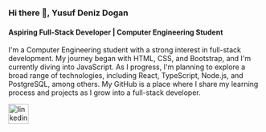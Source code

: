 ### Hi there 👋, Yusuf Deniz Dogan
#### Aspiring Full-Stack Developer | Computer Engineering Student
I'm a Computer Engineering student with a strong interest in full-stack development. My journey began with HTML, CSS, and Bootstrap, and I'm currently diving into JavaScript. As I progress, I'm planning to explore a broad range of technologies, including React, TypeScript, Node.js, and PostgreSQL, among others. My GitHub is a place where I share my learning process and projects as I grow into a full-stack developer.

  [<img src='https://cdn.jsdelivr.net/npm/simple-icons@3.0.1/icons/linkedin.svg' alt='linkedin' height='40'>](https://www.linkedin.com/in/yusufdenizdogan/)  

